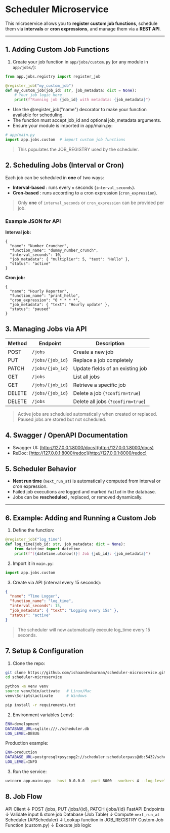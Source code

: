 # Scheduler Microservice

This microservice allows you to **register custom job functions**, schedule them via **intervals** or **cron expressions**, and manage them via a **REST API**.

---

## 1. Adding Custom Job Functions

1. Create your job function in `app/jobs/custom.py` (or any module in `app/jobs/`):

```python
from app.jobs.registry import register_job

@register_job("my_custom_job")
def my_custom_job(job_id: str, job_metadata: dict = None):
    # Your job logic here
    print(f"Running job {job_id} with metadata: {job_metadata}")
```

- Use the @register_job("name") decorator to make your function available for scheduling.
- The function must accept job_id and optional job_metadata arguments.
- Ensure your module is imported in app/main.py:

```python
# app/main.py
import app.jobs.custom  # import custom job functions
```

> This populates the JOB_REGISTRY used by the scheduler.

## 2. Scheduling Jobs (Interval or Cron)

Each job can be scheduled in **one** of two ways:

* **Interval-based** : runs every `n` seconds (`interval_seconds`).
* **Cron-based** : runs according to a cron expression (`cron_expression`).

> Only **one** of `interval_seconds` or `cron_expression` can be provided per job.

### Example JSON for API

**Interval job:**

```
{
  "name": "Number Cruncher",
  "function_name": "dummy_number_crunch",
  "interval_seconds": 10,
  "job_metadata": { "multiplier": 5, "text": "Hello" },
  "status": "active"
}
```

**Cron job:**

```
{
  "name": "Hourly Reporter",
  "function_name": "print_hello",
  "cron_expression": "0 * * * *",
  "job_metadata": { "text": "Hourly update" },
  "status": "paused"
}
```

## 3. Managing Jobs via API

| Method | Endpoint           | Description                         |
| ------ | ------------------ | ----------------------------------- |
| POST   | `/jobs`          | Create a new job                    |
| PUT    | `/jobs/{job_id}` | Replace a job completely            |
| PATCH  | `/jobs/{job_id}` | Update fields of an existing job    |
| GET    | `/jobs`          | List all jobs                       |
| GET    | `/jobs/{job_id}` | Retrieve a specific job             |
| DELETE | `/jobs/{job_id}` | Delete a job (`?confirm=true`)    |
| DELETE | `/jobs`          | Delete all jobs (`?confirm=true`) |

> Active jobs are scheduled automatically when created or replaced. Paused jobs are stored but not scheduled.

## 4. Swagger / OpenAPI Documentation

* Swagger UI: [http://127.0.0.1:8000/docs](http://127.0.0.1:8000/docs)
* ReDoc: [http://127.0.0.1:8000/redoc](http://127.0.0.1:8000/redoc)

## 5. Scheduler Behavior

* **Next run time** (`next_run_at`) is automatically computed from interval or cron expression.
* Failed job executions are logged and marked `failed` in the database.
* Jobs can be  **rescheduled** , replaced, or removed dynamically.

---

## 6. Example: Adding and Running a Custom Job

1. Define the function:

```python
@register_job("log_time")
def log_time(job_id: str, job_metadata: dict = None):
    from datetime import datetime
    print(f"[{datetime.utcnow()}] Job {job_id}: {job_metadata}")
```

2. Import it in `main.py`:

```python
import app.jobs.custom
```

3. Create via API (interval every 15 seconds):

```json
{
  "name": "Time Logger",
  "function_name": "log_time",
  "interval_seconds": 15,
  "job_metadata": { "text": "Logging every 15s" },
  "status": "active"
}
```

> The scheduler will now automatically execute log_time every 15 seconds.

## 7. Setup & Configuration

1. Clone the repo:

```bash
git clone https://github.com/ishaandevburman/scheduler-microservice.git
cd scheduler-microservice

python -m venv venv
source venv/bin/activate   # Linux/Mac
venv\Scripts\activate      # Windows

pip install -r requirements.txt
```

2. Environment variables (.env):

```bash
ENV=development
DATABASE_URL=sqlite:///./scheduler.db
LOG_LEVEL=DEBUG
```

Production example:

```bash
ENV=production
DATABASE_URL=postgresql+psycopg2://scheduler:schedulerpass@db:5432/schedulerdb
LOG_LEVEL=INFO
```

3. Run the service:

```bash
uvicorn app.main:app --host 0.0.0.0 --port 8000 --workers 4 --log-level info
```

## 8. Job Flow

API Client
   ↓ POST /jobs, PUT /jobs/{id}, PATCH /jobs/{id}
FastAPI Endpoints
   ↓ Validate input & store job
Database (Job Table)
   ↓ Compute `next_run_at`
Scheduler (APScheduler)
   ↓ Lookup function in JOB_REGISTRY
Custom Job Function (custom.py)
   ↓ Execute job logic
